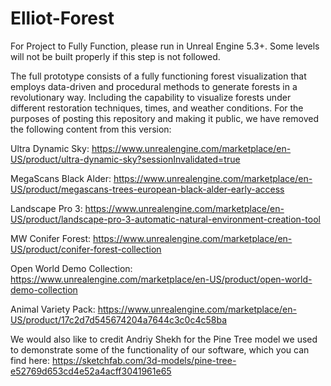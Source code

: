 # Elliot-Forest
For Project to Fully Function, please run in Unreal Engine 5.3+. Some levels will not be built properly if this step is not followed.

The full prototype consists of a fully functioning forest visualization that employs data-driven and procedural methods to generate forests in a revolutionary way. Including the capability to visualize forests under different restoration techniques, times, and weather conditions. For the purposes of posting this repository and making it public, we have removed the following content from this version:

Ultra Dynamic Sky: https://www.unrealengine.com/marketplace/en-US/product/ultra-dynamic-sky?sessionInvalidated=true

MegaScans Black Alder: https://www.unrealengine.com/marketplace/en-US/product/megascans-trees-european-black-alder-early-access

Landscape Pro 3: https://www.unrealengine.com/marketplace/en-US/product/landscape-pro-3-automatic-natural-environment-creation-tool

MW Conifer Forest: https://www.unrealengine.com/marketplace/en-US/product/conifer-forest-collection

Open World Demo Collection: https://www.unrealengine.com/marketplace/en-US/product/open-world-demo-collection

Animal Variety Pack: https://www.unrealengine.com/marketplace/en-US/product/17c2d7d545674204a7644c3c0c4c58ba

We would also like to credit Andriy Shekh for the Pine Tree model we used to demonstrate some of the functionality of our software, which you can find here: https://sketchfab.com/3d-models/pine-tree-e52769d653cd4e52a4acff3041961e65
